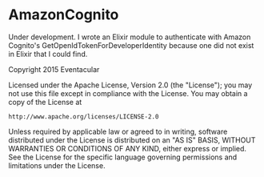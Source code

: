 AmazonCognito
=============

Under development.  I wrote an Elixir module to authenticate with Amazon Cognito's GetOpenIdTokenForDeveloperIdentity because one did not exist in Elixir that I could find.

Copyright 2015 Eventacular

Licensed under the Apache License, Version 2.0 (the "License");
you may not use this file except in compliance with the License.
You may obtain a copy of the License at

    http://www.apache.org/licenses/LICENSE-2.0

Unless required by applicable law or agreed to in writing, software
distributed under the License is distributed on an "AS IS" BASIS,
WITHOUT WARRANTIES OR CONDITIONS OF ANY KIND, either express or implied.
See the License for the specific language governing permissions and
limitations under the License.